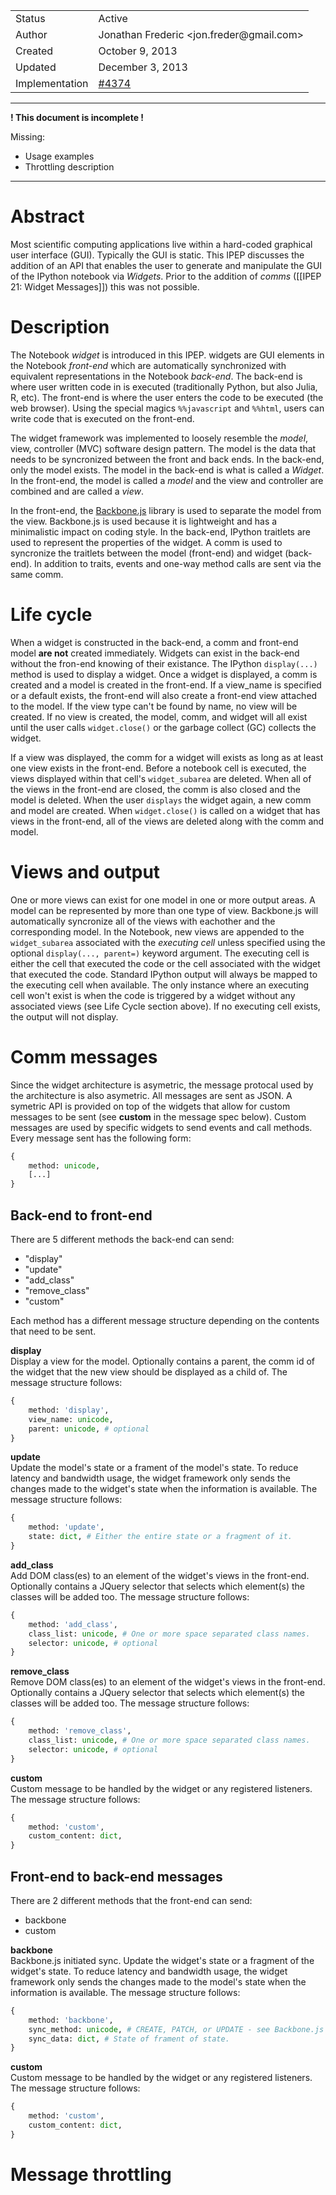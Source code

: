 <table>
<tr><td> Status </td><td> Active </td></tr>
<tr><td> Author </td><td> Jonathan Frederic &lt;jon.freder@gmail.com&gt;</td></tr>
<tr><td> Created </td><td> October 9, 2013</td></tr>
<tr><td> Updated </td><td> December 3, 2013</td></tr>
<tr><td> Implementation </td><td>  <a href="https://github.com/ipython/ipython/pull/4374">#4374</a> </td></tr>
</table>



-----

**! This document is incomplete !** 

Missing:
- Usage examples  
- Throttling description  

-----

# Abstract
Most scientific computing applications live within a hard-coded graphical user interface (GUI).  Typically the GUI is static.  This IPEP discusses the addition of an API that enables the user to generate and manipulate the GUI of the IPython notebook via *Widgets*.  Prior to the addition of *comms* ([[IPEP 21: Widget Messages]]) this was not possible.

# Description  
The Notebook *widget* is introduced in this IPEP.  widgets are GUI elements in the Notebook *front-end* which are automatically synchronized with equivalent representations in the Notebook *back-end*.  The back-end is where user written code in is executed (traditionally Python, but also Julia, R, etc).  The front-end is where the user enters the code to be executed (the web browser).  Using the special magics `%%javascript` and `%%html`, users can write code that is executed on the front-end.  

The widget framework was implemented to loosely resemble the *model*, view, controller (MVC) software design pattern.  The model is the data that needs to be syncronized between the front and back ends.  In the back-end, only the model exists.  The model in the back-end is what is called a *Widget*.  In the front-end, the model is called a *model* and the view and controller are combined and are called a *view*.

In the front-end, the [Backbone.js](http://backbonejs.org/) library is used to separate the model from the view.  Backbone.js is used because it is lightweight and has a minimalistic impact on coding style.  In the back-end, IPython traitlets are used to represent the properties of the widget.  A comm is used to syncronize the traitlets between the model (front-end) and widget (back-end).  In addition to traits, events and one-way method calls are sent via the same comm.

# Life cycle  
When a widget is constructed in the back-end, a comm and front-end model **are not** created immediately.  Widgets can exist in the back-end without the fron-end knowing of their existance.  The IPython `display(...)` method is used to display a widget.  Once a widget is displayed, a comm is created and a model is created in the front-end.  If a view_name is specified or a default exists, the front-end will also create a front-end view attached to the model.  If the view type can't be found by name, no view will be created.  If no view is created, the model, comm, and widget will all exist until the user calls `widget.close()` or the garbage collect (GC) collects the widget.

If a view was displayed, the comm for a widget will exists as long as at least one view exists in the front-end.  Before a notebook cell is executed, the views displayed within that cell's `widget_subarea` are deleted.  When all of the views in the front-end are closed, the comm is also closed and the model is deleted.  When the user `displays` the widget again, a new comm and model are created.  When `widget.close()` is called on a widget that has views in the front-end, all of the views are deleted along with the comm and model.

# Views and output
One or more views can exist for one model in one or more output areas.  A model can be represented by more than one type of view.  Backbone.js will automatically syncronize all of the views with eachother and the corresponding model.  In the Notebook, new views are appended to the `widget_subarea` associated with the *executing cell* unless specified using the optional `display(..., parent=)` keyword argument.  The executing cell is either the cell that executed the code or the cell associated with the widget that executed the code.  Standard IPython output will always be mapped to the executing cell when available.  The only instance where an executing cell won't exist is when the code is triggered by a widget without any associated views (see Life Cycle section above).  If no executing cell exists, the output will not display.

# Comm messages
Since the widget architecture is asymetric, the message protocal used by the architecture is also asymetric.  All messages are sent as JSON.  A symetric API is provided on top of the widgets that allow for custom messages to be sent (see **custom** in the message spec below).  Custom messages are used by specific widgets to send events and call methods.  Every message sent has the following form:

```python
{
    method: unicode,
    [...]
}
```

## Back-end to front-end

There are 5 different methods the back-end can send:
- "display"
- "update"
- "add_class"
- "remove_class"
- "custom"

Each method has a different message structure depending on the contents that need to be sent.

**display**  
Display a view for the model.  Optionally contains a parent, the comm id of the widget that the new view should be displayed as a child of.  The message structure follows:

```python
{
    method: 'display',
    view_name: unicode,
    parent: unicode, # optional
}
```

**update**  
Update the model's state or a frament of the model's state.  To reduce latency and bandwidth usage, the widget framework only sends the changes made to the widget's state when the information is available.  The message structure follows:

```python
{
    method: 'update',
    state: dict, # Either the entire state or a fragment of it.
}
```

**add_class**  
Add DOM class(es) to an element of the widget's views in the front-end.  Optionally contains a JQuery selector that selects which element(s) the classes will be added too.  The message structure follows:

```python
{
    method: 'add_class',
    class_list: unicode, # One or more space separated class names.
    selector: unicode, # optional
}
```

**remove_class**  
Remove DOM class(es) to an element of the widget's views in the front-end.  Optionally contains a JQuery selector that selects which element(s) the classes will be added too.  The message structure follows:

```python
{
    method: 'remove_class',
    class_list: unicode, # One or more space separated class names.
    selector: unicode, # optional
}
```

**custom**  
Custom message to be handled by the widget or any registered listeners.  The message structure follows:

```python
{
    method: 'custom',
    custom_content: dict,
}
```

## Front-end to back-end messages

There are 2 different methods that the front-end can send:
- backbone
- custom

**backbone**  
Backbone.js initiated sync.  Update the widget's state or a fragment of the widget's state.  To reduce latency and bandwidth usage, the widget framework only sends the changes made to the model's state when the information is available.  The message structure follows:

```python
{
    method: 'backbone',
    sync_method: unicode, # CREATE, PATCH, or UPDATE - see Backbone.js documentation.
    sync_data: dict, # State of frament of state.
}
```

**custom**  
Custom message to be handled by the widget or any registered listeners.  The message structure follows:

```python
{
    method: 'custom',
    custom_content: dict,
}
```
# Message throttling